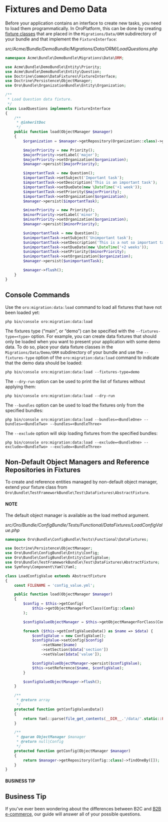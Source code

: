 <a id="entities-data-management-fixtures"></a>

# Fixtures and Demo Data

Before your application contains an interface to create new tasks, you need to load them
programmatically. In OroPlatform, this can be done by creating [fixture classes](../entities/fixtures.md#backend-entities-fixtures) that are placed in the
`Migrations/Data/ORM` subdirectory of your bundle and that implement the `FixtureInterface`:

*src/Acme/Bundle/DemoBundle/Migrations/Data/ORM/LoadQuestions.php*
```php
namespace Acme\Bundle\DemoBundle\Migrations\Data\ORM;

use Acme\Bundle\DemoBundle\Entity\Priority;
use Acme\Bundle\DemoBundle\Entity\Question;
use Doctrine\Common\DataFixtures\FixtureInterface;
use Doctrine\Persistence\ObjectManager;
use Oro\Bundle\OrganizationBundle\Entity\Organization;

/**
 * Load Question data fixture.
 */
class LoadQuestions implements FixtureInterface
{
    /**
     * @inheritDoc
     */
    public function load(ObjectManager $manager)
    {
        $organization = $manager->getRepository(Organization::class)->getFirst();

        $majorPriority = new Priority();
        $majorPriority->setLabel('major');
        $majorPriority->setOrganization($organization);
        $manager->persist($majorPriority);

        $importantTask = new Question();
        $importantTask->setSubject('Important task');
        $importantTask->setDescription('This is an important task');
        $importantTask->setDueDate(new \DateTime('+1 week'));
        $importantTask->setPriority($majorPriority);
        $importantTask->setOrganization($organization);
        $manager->persist($importantTask);

        $minorPriority = new Priority();
        $minorPriority->setLabel('minor');
        $minorPriority->setOrganization($organization);
        $manager->persist($minorPriority);

        $unimportantTask = new Question();
        $unimportantTask->setSubject('Unimportant task');
        $unimportantTask->setDescription('This is a not so important task');
        $unimportantTask->setDueDate(new \DateTime('+2 weeks'));
        $unimportantTask->setPriority($minorPriority);
        $unimportantTask->setOrganization($organization);
        $manager->persist($unimportantTask);

        $manager->flush();
    }
}
```

## Console Commands

Use the `oro:migration:data:load` command to load all fixtures that have not been loaded yet:

```none
php bin/console oro:migration:data:load
```

The fixtures type (“main”, or “demo”) can be specified with the `--fixtures-type=<type>` option. For example, you can create data fixtures that should only be loaded when you want to present your application with some demo data. To do so, place your data fixture classes in the `Migrations/Data/Demo/ORM` subdirectory of your bundle and use the `--fixtures-type` option of the `oro:migration:data:load` command to indicate that the demo data should be loaded:

```none
php bin/console oro:migration:data:load --fixtures-type=demo
```

The `--dry-run` option can be used to print the list of fixtures without applying them:

```none
php bin/console oro:migration:data:load --dry-run
```

The `--bundles` option can be used to load the fixtures only from the specified bundles:

```none
php bin/console oro:migration:data:load --bundles=<BundleOne> --bundles=<BundleTwo> --bundles=<BundleThree>
```

The `--exclude` option will skip loading fixtures from the specified bundles:

```none
php bin/console oro:migration:data:load --exclude=<BundleOne> --exclude=<BundleTwo> --exclude=<BundleThree>
```

## Non-Default Object Managers and Reference Repositories in Fixtures

To create and reference entities managed by non-default object manager, extend your fixture class from  `Oro\Bundle\TestFrameworkBundle\Test\DataFixtures\AbstractFixture`.

#### NOTE
The default object manager is available as the load method argument.

*src/Oro/Bundle/ConfigBundle/Tests/Functional/DataFixtures/LoadConfigValue.php*
```php
namespace Oro\Bundle\ConfigBundle\Tests\Functional\DataFixtures;

use Doctrine\Persistence\ObjectManager;
use Oro\Bundle\ConfigBundle\Entity\Config;
use Oro\Bundle\ConfigBundle\Entity\ConfigValue;
use Oro\Bundle\TestFrameworkBundle\Test\DataFixtures\AbstractFixture;
use Symfony\Component\Yaml\Yaml;

class LoadConfigValue extends AbstractFixture
{
    const FILENAME = 'config_value.yml';

    public function load(ObjectManager $manager)
    {
        $config = $this->getConfig(
            $this->getObjectManagerForClass(Config::class)
        );

        $configValueObjectManager = $this->getObjectManagerForClass(ConfigValue::class);

        foreach ($this->getConfigValuesData() as $name => $data) {
            $configValue = new ConfigValue();
            $configValue->setConfig($config)
                ->setName($name)
                ->setSection($data['section'])
                ->setValue($data['value']);

            $configValueObjectManager->persist($configValue);
            $this->setReference($name, $configValue);
        }

        $configValueObjectManager->flush();
    }

    /**
     * @return array
     */
    protected function getConfigValuesData()
    {
        return Yaml::parse(file_get_contents(__DIR__.'/data/'.static::FILENAME));
    }

    /**
     * @param ObjectManager $manager
     * @return null|Config
     */
    protected function getConfig(ObjectManager $manager)
    {
        return $manager->getRepository(Config::class)->findOneBy([]);
    }
}
```

#### BUSINESS TIP
## Business Tip

If you’ve ever been wondering about the differences between B2C and <a href="https://oroinc.com/b2b-ecommerce/what-is-b2b-ecommerce/" target="_blank">B2B e-commerce</a>, our guide will answer all of your possible questions.

<!-- Frontend -->
